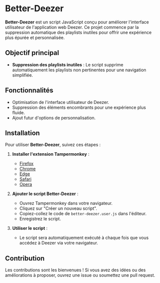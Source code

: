 # Better-Deezer

**Better-Deezer** est un script JavaScript conçu pour améliorer l'interface utilisateur de l'application web Deezer. Ce projet commence par la suppression automatique des playlists inutiles pour offrir une expérience plus épurée et personnalisée.

## Objectif principal

- **Suppression des playlists inutiles** : Le script supprime automatiquement les playlists non pertinentes pour une navigation simplifiée.

## Fonctionnalités

- Optimisation de l'interface utilisateur de Deezer.
- Suppression des éléments encombrants pour une expérience plus fluide.
- Ajout futur d'options de personnalisation.

## Installation

Pour utiliser **Better-Deezer**, suivez ces étapes :

1. **Installer l'extension Tampermonkey** :
   - [Firefox](https://addons.mozilla.org/fr/firefox/addon/tampermonkey/)
   - [Chrome](https://chrome.google.com/webstore/detail/tampermonkey/dhdgffkkebhmkfjojejmpbldmpobfkfo)
   - [Edge](https://microsoftedge.microsoft.com/addons/detail/tampermonkey/ldgfbffkinooeloadekpmfoklnobpien)
   - [Safari](https://apps.apple.com/us/app/tampermonkey/id1482490089?mt=12)
   - [Opera](https://addons.opera.com/en/extensions/details/tampermonkey-beta/)

2. **Ajouter le script Better-Deezer** :
   - Ouvrez Tampermonkey dans votre navigateur.
   - Cliquez sur "Créer un nouveau script".
   - Copiez-collez le code de `better-deezer.user.js` dans l'éditeur.
   - Enregistrez le script.

3. **Utiliser le script** :
   - Le script sera automatiquement exécuté à chaque fois que vous accédez à Deezer via votre navigateur.

## Contribution

Les contributions sont les bienvenues ! Si vous avez des idées ou des améliorations à proposer, ouvrez une issue ou soumettez une pull request.
